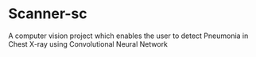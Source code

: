 # Scanner-sc
A computer vision project which enables the user to detect Pneumonia in Chest X-ray using Convolutional Neural Network
